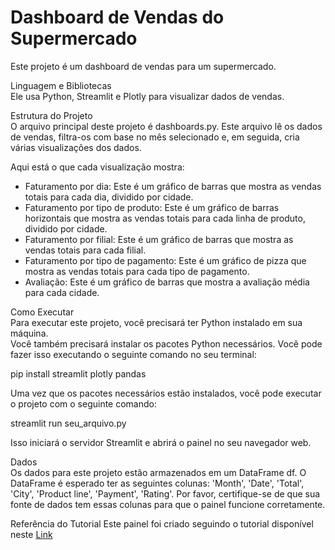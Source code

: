 # Dashboard de Vendas do Supermercado
Este projeto é um dashboard de vendas para um supermercado. 

Linguagem e Bibliotecas<br>
Ele usa Python, Streamlit e Plotly para visualizar dados de vendas.

Estrutura do Projeto<br>
O arquivo principal deste projeto é dashboards.py. Este arquivo lê os dados de vendas, filtra-os com base no mês selecionado e, em seguida, cria várias visualizações dos dados.

Aqui está o que cada visualização mostra:<br>

* Faturamento por dia: Este é um gráfico de barras que mostra as vendas totais para cada dia, dividido por cidade.
* Faturamento por tipo de produto: Este é um gráfico de barras horizontais que mostra as vendas totais para cada linha de produto, dividido por cidade.
* Faturamento por filial: Este é um gráfico de barras que mostra as vendas totais para cada filial.
* Faturamento por tipo de pagamento: Este é um gráfico de pizza que mostra as vendas totais para cada tipo de pagamento.
* Avaliação: Este é um gráfico de barras que mostra a avaliação média para cada cidade.

Como Executar<br>
Para executar este projeto, você precisará ter Python instalado em sua máquina. <br>
Você também precisará instalar os pacotes Python necessários. Você pode fazer isso executando o seguinte comando no seu terminal:

pip install streamlit plotly pandas

Uma vez que os pacotes necessários estão instalados, você pode executar o projeto com o seguinte comando:

streamlit run seu_arquivo.py

Isso iniciará o servidor Streamlit e abrirá o painel no seu navegador web.

Dados<br>
Os dados para este projeto estão armazenados em um DataFrame df. O DataFrame é esperado ter as seguintes colunas: 'Month', 'Date', 'Total', 'City', 'Product line', 'Payment', 'Rating'. Por favor, certifique-se de que sua fonte de dados tem essas colunas para que o painel funcione corretamente.

Referência do Tutorial
Este painel foi criado seguindo o tutorial disponível neste [Link](https://youtu.be/P6E_Kts9pxE?si=6ZU2ilvVCR-Af_mW)

